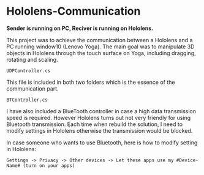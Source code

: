 # Hololens-Communication

**Sender is running on PC, Reciver is running on Hololens.**

This project was to achieve the communication between a Hololens and a PC running window10 (Lenovo Yoga). The main goal was to manipulate 3D objects in Hololens through the touch surface on Yoga, including dragging, rotating and scaling.

```
UDPController.cs 
```
This file is included in both two folders which is the essence of the communication part.

```
BTController.cs 
```
I have also included a BlueTooth controller in case a high data transmission speed is required. However Hololens turns out not very friendly for using Bluetooth transmission. Each time when rebuild the solution, I need to modify settings in Hololens otherwise the transmission would be blocked. 

In case someone who wants to use Bluetooth, here is how to modify setting in Hololens:

```
Settings -> Privacy -> Other devices -> Let these apps use my #Device-Name# (turn on your apps)
```
